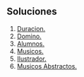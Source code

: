 ## Soluciones

1. [Duracion.](https://github.com/FelixELM/EjerciciosOPP/blob/master/LeonMolinaFelixEnrique/Domino/Program.cs)
2. [Domino.]()
3. [Alumnos.]()
4. [Musicos.]()
5. [Ilustrador.]()
6. [Musicos Abstractos.]()
